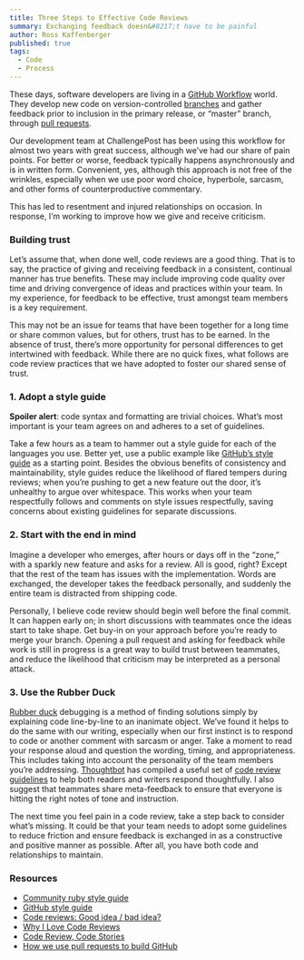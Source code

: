 ```yaml
---
title: Three Steps to Effective Code Reviews
summary: Exchanging feedback doesn&#8217;t have to be painful
author: Ross Kaffenberger
published: true
tags:
  - Code
  - Process
---
```


These days, software developers are living in a [GitHub Workflow][gh-workflow]</a> world. They develop new code on version-controlled [branches][branches] and gather feedback prior to inclusion in the primary release, or “master” branch, through [pull requests][pull-requests].

[gh-workflow]: http://scottchacon.com/2011/08/31/github-flow.html
[branches]: http://git-scm.com/book/en/Git-Branching-Basic-Branching-and-Merging
[pull-requests]: https://help.github.com/articles/using-pull-requests

Our development team at ChallengePost has been using this workflow for almost two years with great success, although we&#8217;ve had our share of pain points. For better or worse, feedback typically happens asynchronously and is in written form. Convenient, yes, although this approach is not free of the wrinkles, especially when we use poor word choice, hyperbole, sarcasm, and other forms of counterproductive commentary.

This has led to resentment and injured relationships on occasion. In response, I’m working to improve how we give and receive criticism.

### Building trust

Let&#8217;s assume that, when done well, code reviews are a good thing. That is to say, the practice of giving and receiving feedback in a consistent, continual manner has true benefits. These may include improving code quality over time and driving convergence of ideas and practices within your team. In my experience, for feedback to be effective, trust amongst team members is a key requirement.

This may not be an issue for teams that have been together for a long time or share common values, but for others, trust has to be earned. In the absence of trust, there&#8217;s more opportunity for personal differences to get intertwined with feedback. While there are no quick fixes, what follows are code review practices that we have adopted to foster our shared sense of trust.

### 1. Adopt a style guide

**Spoiler alert**: code syntax and formatting are trivial choices. What&#8217;s most important is your team agrees on and adheres to a set of guidelines.

Take a few hours as a team to hammer out a style guide for each of the languages you use. Better yet, use a public example like [GitHub&#8217;s style guide][style-guide] as a starting point. Besides the obvious benefits of consistency and maintainability, style guides reduce the likelihood of flared tempers during reviews; when you’re pushing to get a new feature out the door, it&#8217;s unhealthy to argue over whitespace. This works when your team respectfully follows and comments on style issues respectfully, saving concerns about existing guidelines for separate discussions.

[style-guide]: https://github.com/styleguide

### 2. Start with the end in mind

Imagine a developer who emerges, after hours or days off in the “zone,” with a sparkly new feature and asks for a review. All is good, right? Except that the rest of the team has issues with the implementation. Words are exchanged, the developer takes the feedback personally, and suddenly the entire team is distracted from shipping code.

Personally, I believe code review should begin well before the final commit. It can happen early on; in short discussions with teammates once the ideas start to take shape. Get buy-in on your approach before you’re ready to merge your branch. Opening a pull request and asking for feedback while work is still in progress is a great way to build trust between teammates, and reduce the likelihood that criticism may be interpreted as a personal attack.

### 3. Use the Rubber Duck

[Rubber duck][rubber-duck] debugging is a method of finding solutions simply by explaining code line-by-line to an inanimate object. We&#8217;ve found it helps to do the same with our writing, especially when our first instinct is to respond to code or another comment with sarcasm or anger. Take a moment to read your response aloud and question the wording, timing, and appropriateness. This includes taking into account the personality of the team members you’re addressing. [Thoughtbot][thoughtbot] has compiled a useful set of [code review guidelines][guidelines] to help both readers and writers respond thoughtfully. I also suggest that teammates share meta-feedback to ensure that everyone is hitting the right notes of tone and instruction.

[rubber-duck]: http://en.wikipedia.org/wiki/Rubber_duck_debugging
[thoughtbot]: http://thoughtbot.com
[guidelines]: https://github.com/thoughtbot/guides/tree/master/code-review

The next time you feel pain in a code review, take a step back to consider what’s missing. It could be that your team needs to adopt some guidelines to reduce friction and ensure feedback is exchanged in as a constructive and positive manner as possible. After all, you have both code and relationships to maintain.

### Resources

* [Community ruby style guide](https://github.com/bbatsov/ruby-style-guide)
* [GitHub style guide](https://github.com/styleguide)
* [Code reviews: Good idea / bad idea?](http://mdswanson.com/blog/2012/11/04/code-reviews-good-idea-bad-idea.html)
* [Why I Love Code Reviews](http://code.dblock.org/why-i-love-code-reviews)
* [Code Review, Code Stories](http://whilefalse.blogspot.com/2012/06/code-reviews-code-stories.html)
* [How we use pull requests to build GitHub](https://github.com/blog/1124-how-we-use-pull-requests-to-build-github)
